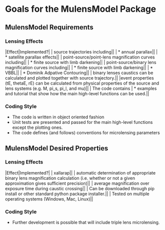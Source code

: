 # Goals for the MulensModel Package

## MulensModel Requirements

### Lensing Effects

|Effect|Implemented?|
| source trajectories including||
| * annual parallax||
| * satellite parallax effects||
| point-source/point-lens magnification curves including||
| * finite source with limb darkening||
| point-source/binary lens magnification curves including||
| * finite source with limb darkening||
| * VBBL||
| * Dominik Adpative Contouring||
| binary lenses caustics can be calculated and plotted together with source trajectory.||
|event properties (tE, thetaE, rE) can be calculated from physical properties of the source and lens systems (e.g. M, pi_s, pi_l, and mu)||
| The code contains
| * examples and tutorial that show how the main high-level functions
    can be used.||


### Coding Style
- The code is written in object oriented fashion
- Unit tests are presented and passed for the main high-level
   functions except the plotting ones.
- The code defines (and follows) conventions for microlensing parameters

## MulensModel Desired Properties

### Lensing Effects

|Effect|Implemented?|
| xallarap||
| automatic determination of appropriate binary lens magnification
  calculation (i.e. whether or not a given approximation gives
  sufficient precision)||
| average magnification over exposure time during caustic crossing||
| Can be downloaded through pip install or other standard python
  package installer.||
| Tested on multiple operating systems (Windows, Mac, Linux)||

### Coding Style
- Further development is possible that will include triple lens microlensing.


